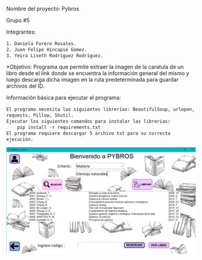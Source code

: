 

Nombre del proyecto: Pybros

Grupo #5

Integrantes:

    1. Daniela Forero Rosales.
    2. Juan Felipe Hincapié Gómez.
    3. Yeira Liseth Rodríguez Rodríguez.

*Objetivo: Programa que permite extraer la imagen de la caratula de un libro desde el link donde se encuentra la información general del mismo y luego descarga dicha imagen en la ruta predeterminada para guardar archivos del ID.

Información básica para ejecutar el programa:

    El programa necesita las siguientes librerías: BeautifulSoup, urlopen, requests, Pillow, Shutil. 
    Ejecutar los siguientes comandos para instalar las librerias: 
        pip install -r requirements.txt
    El programa requiere descargar 5 archivo txt para su correcta ejecución.
    
    
![alt text](https://github.com/Juanfe710/Pybros/blob/main/5.PNG)

